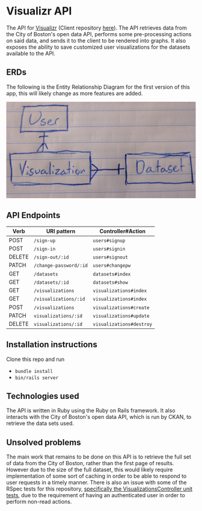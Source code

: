 # Visualizr API

The API for [Visualizr](https://sofistication.github.io/visualizr) (Client repository [here](https://github.com/Sofistication/visualizr)). The API retrieves data from the City of Boston's open data API, performs some pre-processing actions on said data, and sends it to the client to be rendered into graphs. It also exposes the ability to save customized user visualizations for the datasets available to the API.

## ERDs

The following is the Entity Relationship Diagram for the first version of this app, this will likely change as more features are added.

![ERDs version 1](erdv1.jpg)

## API Endpoints

| Verb | URI pattern | Controller#Action |
|--|--|--|
| POST | `/sign-up` |	`users#signup` |
| POST | `/sign-in` |	`users#signin` |
| DELETE | `/sign-out/:id` |	`users#signout` |
| PATCH |	`/change-password/:id` |	`users#changepw` |
| GET | `/datasets` | `datasets#index` |
| GET | `/datasets/:id` | `datasets#show` |
| GET | `/visualizations` | `visualizations#index` |
| GET | `/visualizations/:id` | `visualizations#index` |
| POST | `/visualizations` | `visualizations#create` |
| PATCH | `visualizations/:id` | `visualizations#update` |
| DELETE | `visualizations/:id` | `visualizations#destroy` |

## Installation instructions

Clone this repo and run

- `bundle install`
- `bin/rails server`

## Technologies used

The API is written in Ruby using the Ruby on Rails framework. It also interacts with the City of Boston's open data API, which is run by CKAN, to retrieve the data sets used.

## Unsolved problems

The main work that remains to be done on this API is to retrieve the full set of data from the City of Boston, rather than the first page of results. However due to the size of the full dataset, this would likely require implementation of some sort of caching in order to be able to respond to user requests in a timely manner. There is also an issue with some of the RSpec tests for this repository, [specifically the VisualizationsController unit tests](https://github.com/Sofistication/visualizr-api/issues/5), due to the requirement of having an authenticated user in order to perform non-read actions.
